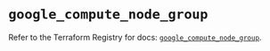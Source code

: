 # `google_compute_node_group`

Refer to the Terraform Registry for docs: [`google_compute_node_group`](https://registry.terraform.io/providers/hashicorp/google/6.45.0/docs/resources/compute_node_group).
